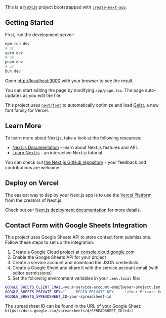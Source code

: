 This is a [Next.js](https://nextjs.org) project bootstrapped with [`create-next-app`](https://nextjs.org/docs/app/api-reference/cli/create-next-app).

## Getting Started

First, run the development server:

```bash
npm run dev
# or
yarn dev
# or
pnpm dev
# or
bun dev
```

Open [http://localhost:3000](http://localhost:3000) with your browser to see the result.

You can start editing the page by modifying `app/page.tsx`. The page auto-updates as you edit the file.

This project uses [`next/font`](https://nextjs.org/docs/app/building-your-application/optimizing/fonts) to automatically optimize and load [Geist](https://vercel.com/font), a new font family for Vercel.

## Learn More

To learn more about Next.js, take a look at the following resources:

- [Next.js Documentation](https://nextjs.org/docs) - learn about Next.js features and API.
- [Learn Next.js](https://nextjs.org/learn) - an interactive Next.js tutorial.

You can check out [the Next.js GitHub repository](https://github.com/vercel/next.js) - your feedback and contributions are welcome!

## Deploy on Vercel

The easiest way to deploy your Next.js app is to use the [Vercel Platform](https://vercel.com/new?utm_medium=default-template&filter=next.js&utm_source=create-next-app&utm_campaign=create-next-app-readme) from the creators of Next.js.

Check out our [Next.js deployment documentation](https://nextjs.org/docs/app/building-your-application/deploying) for more details.

## Contact Form with Google Sheets Integration

This project uses Google Sheets API to store contact form submissions. Follow these steps to set up the integration:

1. Create a Google Cloud project at [console.cloud.google.com](https://console.cloud.google.com/)
2. Enable the Google Sheets API for your project
3. Create a service account and download the JSON credentials
4. Create a Google Sheet and share it with the service account email (with editor permissions)
5. Set the following environment variables in your `.env.local` file:

```bash
GOOGLE_SHEETS_CLIENT_EMAIL=your-service-account-email@your-project.iam.gserviceaccount.com
GOOGLE_SHEETS_PRIVATE_KEY="-----BEGIN PRIVATE KEY-----\nYour Private Key Here\n-----END PRIVATE KEY-----\n"
GOOGLE_SHEETS_SPREADSHEET_ID=your-spreadsheet-id
```

The spreadsheet ID can be found in the URL of your Google Sheet: `https://docs.google.com/spreadsheets/d/SPREADSHEET_ID/edit`
